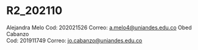 # R2_202110

Alejandra Melo
Cod: 202021526
Correo:      a.melo4@uniandes.edu.co
Obed Cabanzo  
Cod: 201911749
Correo: jo.cabanzo@uniandes.edu.co 

